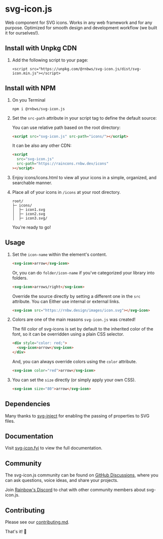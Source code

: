 # svg-icon.js

Web component for SVG icons. Works in any web framework and for any purpose. Optimized for smooth design and development workflow (we built it for ourselves!).

## Install with Unpkg CDN

1. Add the following script to your page:
   ```
   <script src="https://unpkg.com/@rnbws/svg-icon.js/dist/svg-icon.min.js"></script>
   ```

## Install with NPM

1. On you Terminal
   ```
   npm i @rnbws/svg-icon.js
   ```
2. Set the `src-path` attribute in your script tag to define the default source:

   You can use relative path based on the root directory:

   ```html
   <script src="svg-icon.js" src-path="icons/"></script>
   ```

   It can be also any other CDN:

   ```html
   <script
     src="svg-icon.js"
     src-path="https://raincons.rnbw.dev/icons"
   ></script>
   ```

3. Enjoy icons/icons.html to view all your icons in a simple, organized, and searchable manner.
4. Place all of your icons in `/icons` at your root directory.
   ```
   root/
   ├─ icons/
   │  ├─ icon1.svg
   │  ├─ icon2.svg
   │  ├─ icon3.svg/
   ```
   You're ready to go!

## Usage

1. Set the `icon-name` within the element's content.

   ```html
   <svg-icon>arrow</svg-icon>
   ```

   Or, you can do `folder/icon-name` if you've categorized your library into folders.

   ```html
   <svg-icon>arrows/right</svg-icon>
   ```

   Override the source directly by setting a different one in the `src` attribute. You can Either use internal or external links.

   ```html
   <svg-icon src="https://rnbw.design/images/icon.svg"></svg-icon>
   ```

2. Colors are one of the main reasons `svg-icon.js` was created!

   The fill color of svg-icons is set by default to the inherited color of the font, so it can be overridden using a plain CSS selector.

   ```html
   <div style="color: red;">
     <svg-icon>arrow</svg-icon>
   </div>
   ```

   And, you can always override colors using the `color` attribute.

   ```html
   <svg-icon color="red">arrow</svg-icon>
   ```

3. You can set the `size` directly (or simply apply your own CSS).

   ```html
   <svg-icon size="80">arrow</svg-icon>
   ```

## Dependencies

Many thanks to [svg-inject](https://github.com/iconfu/svg-inject) for enabling the passing of properties to SVG files.

## Documentation

Visit [svg-icon.fyi](https://svg-icon.fyi) to view the full documentation.

## Community

The svg-icon.js community can be found on [GitHub Discussions](https://github.com/rnbwdev/svg-icon.js/discussions), where you can ask questions, voice ideas, and share your projects.

Join [Rainbow's Discord](https://discord.com/invite/HycXz8TJkd) to chat with other community members about svg-icon.js.

## Contributing

Please see our [contributing.md](https://github.com/rnbwdev/svg-icon.js/blob/main/contributing.md).

That's it! 🎉
